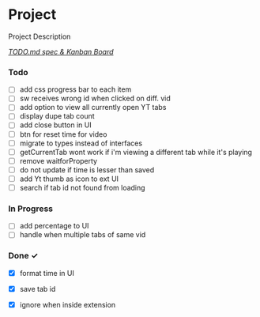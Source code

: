 # Project

Project Description

<em>[TODO.md spec & Kanban Board](https://bit.ly/3fCwKfM)</em>

### Todo

- [ ] add css progress bar to each item  
- [ ] sw receives wrong id when clicked on diff. vid  
- [ ] add option to view all currently open YT tabs  
- [ ] display dupe tab count  
- [ ] add close button in UI  
- [ ] btn for reset time for video  
- [ ] migrate to types instead of interfaces  
- [ ] getCurrentTab wont work if i'm viewing a different tab while it's playing  
- [ ] remove waitforProperty  
- [ ] do not update if time is lesser than saved  
- [ ] add Yt thumb as icon to ext UI  
- [ ] search if tab id not found from loading  

### In Progress

- [ ] add percentage to UI  
- [ ] handle when multiple tabs of same vid  

### Done ✓

- [x] format time in UI  
- [x] save tab id  
- [x] ignore when inside extension  

